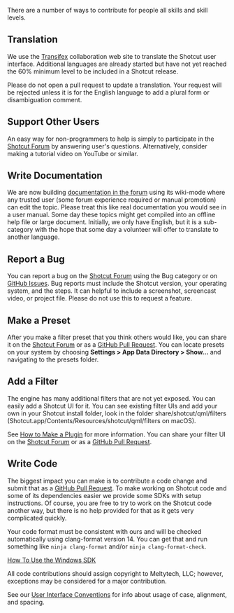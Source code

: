There are a number of ways to contribute for people all skills and skill levels.

Translation
-----------

We use the
[Transifex](https://www.transifex.com/ddennedy/shotcut/)
collaboration web site to translate the Shotcut user interface.
Additional languages are already started but have not yet reached the
60% minimum level to be included in a Shotcut release.

Please do not open a pull request to update a translation. Your request
will be rejected unless it is for the English language to add a plural form
or disambiguation comment.

Support Other Users
-------------------

An easy way for non-programmers to help is simply to participate in the
[Shotcut Forum](https://forum.shotcut.org/) by answering user's questions.
Alternatively, consider making a tutorial video on YouTube or similar.

Write Documentation
-------------------

We are now building [documentation in the
forum](https://forum.shotcut.org/c/docs/docs-english) using its wiki-mode where
any trusted user (some forum experience required or manual promotion) can edit
the topic. Please treat this like real documentation you would see in a user
manual. Some day these topics might get compiled into an offline help file or
large document. Initially, we only have English, but it is a sub-category with
the hope that some day a volunteer will offer to translate to another language.

Report a Bug
------------

You can report a bug on the [Shotcut Forum](https://forum.shotcut.org/) using
the Bug category or on [GitHub Issues](https://github.com/mltframework/shotcut/issues/). Bug reports must include the Shotcut version, your operating system,
and the steps. It can helpful to include a screenshot, screencast video, or
project file. Please do not use this to request a feature.

Make a Preset
-------------

After you make a filter preset that you think others would like,
you can share it on the
[Shotcut Forum](https://forum.shotcut.org/) or as a
[GitHub Pull Request](https://github.com/mltframework/shotcut/pulls).
You can locate presets on your system by choosing **Settings > App Data
Directory > Show...** and navigating to the presets folder.

Add a Filter
------------

The engine has many additional filters that are not yet exposed. You can easily
add a Shotcut UI for it.
You can see existing filter UIs and add your own in your Shotcut install folder, look in the folder
share/shotcut/qml/filters
(Shotcut.app/Contents/Resources/shotcut/qml/filters on macOS).

See [How to Make a Plugin](https://www.shotcut.com/notes/make-plugins/)
for more information. You can share your filter UI on the
[Shotcut Forum](https://forum.shotcut.org/) or as a [GitHub Pull
Request](https://github.com/mltframework/shotcut/pulls).

Write Code
----------

The biggest impact you can make is to contribute a code change and submit that
as a [GitHub Pull Request](https://github.com/mltframework/shotcut/pulls).
To make working on Shotcut code and some of its dependencies easier we provide
some SDKs with setup instructions. Of course, you are free to try to work on
the Shotcut code another way, but there is no help provided for that as it gets
very complicated quickly.

Your code format must be consistent with ours and will be checked automatically
using clang-format version 14. You can get that and run something like `ninja clang-format`
and/or `ninja clang-format-check`.

[How To Use the Windows SDK](https://www.shotcut.com/notes/windowsdev/)

All code contributions should assign copyright to Meltytech, LLC; however,
exceptions may be considered for a major contribution.

See our [User Interface Conventions](https://www.shotcut.com/notes/ui-conventions/) for
info about usage of case, alignment, and spacing.

